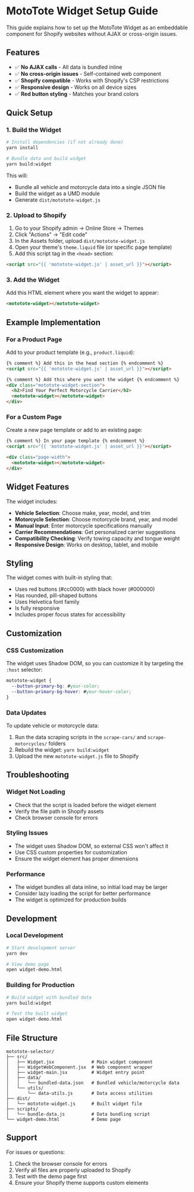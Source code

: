 # MotoTote Widget Setup Guide

This guide explains how to set up the MotoTote Widget as an embeddable component for Shopify websites without AJAX or cross-origin issues.

## Features

- ✅ **No AJAX calls** - All data is bundled inline
- ✅ **No cross-origin issues** - Self-contained web component
- ✅ **Shopify compatible** - Works with Shopify's CSP restrictions
- ✅ **Responsive design** - Works on all device sizes
- ✅ **Red button styling** - Matches your brand colors

## Quick Setup

### 1. Build the Widget

```bash
# Install dependencies (if not already done)
yarn install

# Bundle data and build widget
yarn build:widget
```

This will:
- Bundle all vehicle and motorcycle data into a single JSON file
- Build the widget as a UMD module
- Generate `dist/mototote-widget.js`

### 2. Upload to Shopify

1. Go to your Shopify admin → Online Store → Themes
2. Click "Actions" → "Edit code"
3. In the Assets folder, upload `dist/mototote-widget.js`
4. Open your theme's `theme.liquid` file (or specific page template)
5. Add this script tag in the `<head>` section:

```html
<script src="{{ 'mototote-widget.js' | asset_url }}"></script>
```

### 3. Add the Widget

Add this HTML element where you want the widget to appear:

```html
<mototote-widget></mototote-widget>
```

## Example Implementation

### For a Product Page

Add to your product template (e.g., `product.liquid`):

```html
{% comment %} Add this in the head section {% endcomment %}
<script src="{{ 'mototote-widget.js' | asset_url }}"></script>

{% comment %} Add this where you want the widget {% endcomment %}
<div class="mototote-widget-section">
  <h2>Find Your Perfect Motorcycle Carrier</h2>
  <mototote-widget></mototote-widget>
</div>
```

### For a Custom Page

Create a new page template or add to an existing page:

```html
{% comment %} In your page template {% endcomment %}
<script src="{{ 'mototote-widget.js' | asset_url }}"></script>

<div class="page-width">
  <mototote-widget></mototote-widget>
</div>
```

## Widget Features

The widget includes:

- **Vehicle Selection**: Choose make, year, model, and trim
- **Motorcycle Selection**: Choose motorcycle brand, year, and model
- **Manual Input**: Enter motorcycle specifications manually
- **Carrier Recommendations**: Get personalized carrier suggestions
- **Compatibility Checking**: Verify towing capacity and tongue weight
- **Responsive Design**: Works on desktop, tablet, and mobile

## Styling

The widget comes with built-in styling that:
- Uses red buttons (#cc0000) with black hover (#000000)
- Has rounded, pill-shaped buttons
- Uses Helvetica font family
- Is fully responsive
- Includes proper focus states for accessibility

## Customization

### CSS Customization

The widget uses Shadow DOM, so you can customize it by targeting the `:host` selector:

```css
mototote-widget {
  --button-primary-bg: #your-color;
  --button-primary-bg-hover: #your-hover-color;
}
```

### Data Updates

To update vehicle or motorcycle data:

1. Run the data scraping scripts in the `scrape-cars/` and `scrape-motorcycles/` folders
2. Rebuild the widget: `yarn build:widget`
3. Upload the new `mototote-widget.js` file to Shopify

## Troubleshooting

### Widget Not Loading

- Check that the script is loaded before the widget element
- Verify the file path in Shopify assets
- Check browser console for errors

### Styling Issues

- The widget uses Shadow DOM, so external CSS won't affect it
- Use CSS custom properties for customization
- Ensure the widget element has proper dimensions

### Performance

- The widget bundles all data inline, so initial load may be larger
- Consider lazy loading the script for better performance
- The widget is optimized for production builds

## Development

### Local Development

```bash
# Start development server
yarn dev

# View demo page
open widget-demo.html
```

### Building for Production

```bash
# Build widget with bundled data
yarn build:widget

# Test the built widget
open widget-demo.html
```

## File Structure

```
mototote-selector/
├── src/
│   ├── Widget.jsx              # Main widget component
│   ├── WidgetWebComponent.jsx  # Web component wrapper
│   ├── widget-main.jsx         # Widget entry point
│   ├── data/
│   │   └── bundled-data.json   # Bundled vehicle/motorcycle data
│   └── utils/
│       └── data-utils.js       # Data access utilities
├── dist/
│   └── mototote-widget.js      # Built widget file
├── scripts/
│   └── bundle-data.js          # Data bundling script
└── widget-demo.html            # Demo page
```

## Support

For issues or questions:
1. Check the browser console for errors
2. Verify all files are properly uploaded to Shopify
3. Test with the demo page first
4. Ensure your Shopify theme supports custom elements
